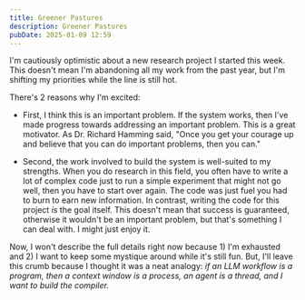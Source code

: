 ```yaml
---
title: Greener Pastures
description: Greener Pastures
pubDate: 2025-01-09 12:59
---
```


I'm cautiously optimistic about a new research project I started this week. This doesn't mean I'm abandoning all my work from the past year, but I'm shifting my priorities while the line is still hot.

There's 2 reasons why I'm excited:

- First, I think this is an important problem. If the system works, then I've made progress towards addressing an important problem. This is a great motivator. As Dr. Richard Hamming said, "Once you get your courage up and believe that you can do important problems, then you can."

- Second, the work involved to build the system is well-suited to my strengths. When you do research in this field, you often have to write a lot of complex code just to run a simple experiment that might not go well, then you have to start over again. The code was just fuel you had to burn to earn new information. In contrast, writing the code for this project _is_ the goal itself. This doesn't mean that success is guaranteed, otherwise it wouldn't be an important problem, but that's something I can deal with. I might just enjoy it.

Now, I won't describe the full details right now because 1) I'm exhausted and 2) I want to keep some mystique around while it's still fun. But, I'll leave this crumb because I thought it was a neat analogy: _if an LLM workflow is a program, then a context window is a process, an agent is a thread, and I want to build the compiler._
